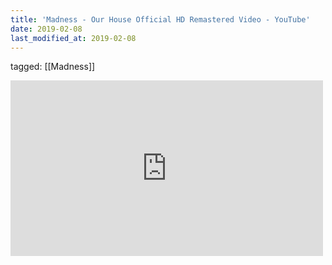```yaml
---
title: 'Madness - Our House Official HD Remastered Video - YouTube'
date: 2019-02-08
last_modified_at: 2019-02-08
---
```

tagged: [[Madness]]
<iframe allow="accelerometer; autoplay; clipboard-write; encrypted-media; gyroscope; picture-in-picture" allowfullscreen="" frameborder="0" height="281" id="youtube_iframe" src="https://www.youtube.com/embed/rXuvdeEC5y8?feature=oembed&amp;enablejsapi=1&amp;origin=https://safe.txmblr.com&amp;wmode=opaque" width="500"></iframe>